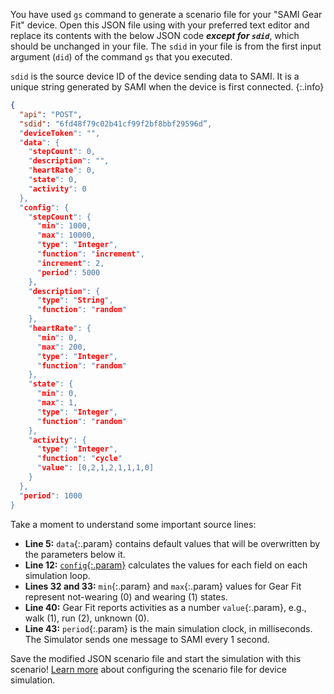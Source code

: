 You have used  `gs` command to generate a scenario file for your "SAMI Gear Fit" device. Open this JSON file using with your preferred text editor and replace its contents with the below JSON code ***except for `sdid`***, which should be unchanged in your file. The `sdid` in your file is from the first input argument (`did`) of the command `gs` that you executed.

`sdid` is the source device ID of the device sending data to SAMI. It is a unique string generated by SAMI when the device is first connected.
{:.info}

~~~json
{
  "api": "POST",
  "sdid": "6fd48f79c02b41cf99f2bf8bbf29596d”,
  "deviceToken": "",
  "data": {
    "stepCount": 0,
    "description": "",
    "heartRate": 0,
    "state": 0,
    "activity": 0
  },
  "config": {
    "stepCount": {
      "min": 1000,
      "max": 10000,
      "type": "Integer",
      "function": "increment",
      "increment": 2,
      "period": 5000
    },
    "description": {
      "type": "String",
      "function": "random"
    },
    "heartRate": {
      "min": 0,
      "max": 200,
      "type": "Integer",
      "function": "random"
    },
    "state": {
      "min": 0,
      "max": 1,
      "type": "Integer",
      "function": "random"
    },
    "activity": {
      "type": "Integer",
      "function": "cycle"
      "value": [0,2,1,2,1,1,1,0]
    }
  },
  "period": 1000
}
~~~

Take a moment to understand some important source lines:

- **Line 5:** `data`{:.param} contains default values that will be overwritten by the parameters below it.
- **Line 12:** [`config`{:.param}](/sami/demos-tools/device-simulator.html#the-config-object) calculates the values for each field on each simulation loop.
- **Lines 32 and 33:** `min`{:.param} and `max`{:.param} values for Gear Fit represent not-wearing (0) and wearing (1) states.
- **Line 40:** Gear Fit reports activities as a number `value`{:.param}, e.g., walk (1), run (2), unknown (0).
- **Line 43:** `period`{:.param} is the main simulation clock, in milliseconds. The Simulator sends one message to SAMI every 1 second.

Save the modified JSON scenario file and start the simulation with this scenario! [Learn more](http://developer.samsungsami.io/sami/demos-tools/device-simulator.html#scenarios) about configuring the scenario file for device simulation.
